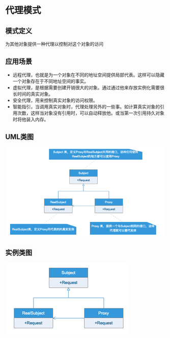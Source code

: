 # 代理模式
## 模式定义
为其他对象提供一种代理以控制对这个对象的访问
## 应用场景
- 远程代理，也就是为一个对象在不同的地址空间提供局部代表。这样可以隐藏一个对象存在于不同地址空间的事实。
- 虚拟代理，是根据需要创建开销很大的对象。通过通过他来存放实例化需要很长时间的真实对象。
- 安全代理，用来控制真实对象的访问权限。
- 智能指引，当调用真实对象时，代理处理另外的一些事。如计算真实对象的引用次数，这样当对象没有引用时，可以自动释放他。或当第一次引用持久对象时将他装入内存。
## UML类图
![](UML/Proxy.png)
## 实例类图
![](UML/Instance.png)